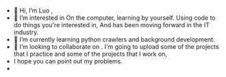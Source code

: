 - 👋 Hi, I’m Luo ,
- 👀 I’m interested in On the computer, learning by yourself. Using code to do things you're interested in, And has been moving forward in the IT industry. 
- 🌱 I’m currently learning python crawlers and background development.
- 💞️ I’m looking to collaborate on . I'm going to upload some of the projects that I practice and some of the projects that I work on,
- I hope you can point out my problems.
-

<!---
746852/746852 is a ✨ special ✨ repository because its `README.md` (this file) appears on your GitHub profile.
You can click the Preview link to take a look at your changes.
--->
